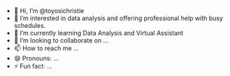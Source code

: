 - 👋 Hi, I’m @toyosichristie
- 👀 I’m interested in data analysis and offering professional help with busy schedules.
- 🌱 I’m currently learning Data Analysis and Virtual Assistant 
- 💞️ I’m looking to collaborate on ...
- 📫 How to reach me ...
- 😄 Pronouns: ...
- ⚡ Fun fact: ...

<!---
toyosichristie/toyosichristie is a ✨ special ✨ repository because its `README.md` (this file) appears on your GitHub profile.
You can click the Preview link to take a look at your changes.
--->
